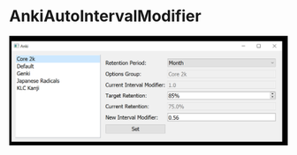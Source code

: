 # AnkiAutoIntervalModifier

![alt tag](https://github.com/AustinHasten/AnkiAutoIntervalModifier/blob/main/screen.png?raw=true)
